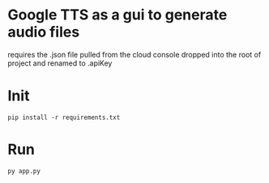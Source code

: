 # Google TTS as a gui to generate audio files
requires the .json file pulled from the cloud console dropped into the root of project and renamed to .apiKey

# Init
`pip install -r requirements.txt`

# Run
`py app.py`
